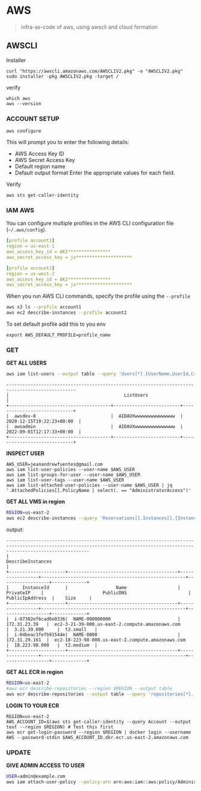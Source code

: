 # AWS
> infra-as-code of aws, using awscli and cloud formation

## AWSCLI
Installer
```
curl "https://awscli.amazonaws.com/AWSCLIV2.pkg" -o "AWSCLIV2.pkg"
sudo installer -pkg AWSCLIV2.pkg -target /
```
verify
```
which aws
aws --version
```

### ACCOUNT SETUP
```
aws configure
```
This will prompt you to enter the following details:

- AWS Access Key ID
- AWS Secret Access Key
- Default region name
- Default output format
Enter the appropriate values for each field.

Verify
```
aws sts get-caller-identity
```
### IAM AWS
You can configure multiple profiles in the AWS CLI configuration file (`~/.aws/config`).
```yaml
[profile account1]
region = us-east-1
aws_access_key_id = AKI****************
aws_secret_access_key = jx*********************

[profile account2]
region = us-west-2
aws_access_key_id = AKI****************
aws_secret_access_key = jx*********************
```
When you run AWS CLI commands, specify the profile using the `--profile`
```bash
aws s3 ls --profile account1
aws ec2 describe-instances --profile account2
```

To set default profile add this to you env 
```
export AWS_DEFAULT_PROFILE=profile_name
```



### GET
**GET ALL USERS**
```bash
aws iam list-users --output table --query 'Users[*].[UserName,UserId,CreateDate]'          
```
```
------------------------------------------------------------------------------------------------
|                                           ListUsers                                          |
+--------------------------------------+-------------------------+-----------------------------+
|  awsdev-0                            |  AIDAUXwwwwwwwwwwwwwww  |  2020-12-15T19:22:23+00:00  |
|  awsadmin                            |  AIDAUXwwwwwwwwwwwwwww  |  2022-09-01T12:17:33+00:00  |
+--------------------------------------+-------------------------+-----------------------------+

```

**INSPECT USER**
```
AWS_USER=jeanandrewfuentes@gmail.com
aws iam list-user-policies --user-name $AWS_USER
aws iam list-groups-for-user --user-name $AWS_USER
aws iam list-user-tags --user-name $AWS_USER
aws iam list-attached-user-policies --user-name $AWS_USER | jq '.AttachedPolicies[].PolicyName | select(. == "AdministratorAccess")'
```

**GET ALL VMS in region** 
```bash
REGION=us-east-2
aws ec2 describe-instances --query 'Reservations[].Instances[].{InstanceId:InstanceId, Name: Tags[?Key==`Name`]|[0].Value, PrivateIP: PrivateIpAddress, PublicIpAddress:PublicIpAddress, Size: InstanceType, PublicDNS: PublicDnsName}' --output table --region $REGION
```
output:
```
---------------------------------------------------------------------------------------------------------------------------------------------------------------------------
|                                                                            DescribeInstances                                                                            |
+---------------------+-----------------------------------------+-----------------+------------------------------------------------------+------------------+-------------+
|     InstanceId      |                  Name                   |    PrivateIP    |                      PublicDNS                       | PublicIpAddress  |    Size     |
+---------------------+-----------------------------------------+-----------------+------------------------------------------------------+------------------+-------------+
|  i-07302ef6cad6e0336|  NAME-000000000                         |  172.31.23.39   |  ec2-3-21-39-000.us-east-2.compute.amazonaws.com     |  3.21.39.000     |  t2.small   |
|  i-04beac3fefb91544e|  NAME-0000                              |  172.31.29.161  |  ec2-18-223-98-000.us-east-2.compute.amazonaws.com   |  18.223.98.000   |  t2.medium  |
+---------------------+-----------------------------------------+-----------------+------------------------------------------------------+------------------+-------------+

```


**GET ALL ECR in region**

```bash
REGION=us-east-2
#aws ecr describe-repositories --region $REGION --output table 
aws ecr describe-repositories --output table --query 'repositories[*].[registryId, repositoryName, repositoryUri]' --region $REGION
```


**LOGIN TO YOUR ECR**
```
REGION=us-east-2
AWS_ACCOUNT_ID=$(aws sts get-caller-identity --query Account --output text --region $REGION) # Test this first
aws ecr get-login-password --region $REGION | docker login --username AWS --password-stdin $AWS_ACCOUNT_ID.dkr.ecr.us-east-2.amazonaws.com
```

### UPDATE 

**GIVE ADMIN ACCESS TO USER**
```bash
USER=admin@example.com
aws iam attach-user-policy --policy-arn arn:aws:iam::aws:policy/AdministratorAccess --user-name $USER
```
